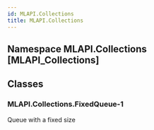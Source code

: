 ```yaml
---  
id: MLAPI.Collections  
title: MLAPI.Collections  
---
```


## Namespace MLAPI.Collections [MLAPI_Collections]

<div class="markdown level0 summary" markdown="1">

</div>

<div class="markdown level0 conceptual" markdown="1">

</div>

<div class="markdown level0 remarks" markdown="1">

</div>

## Classes

### MLAPI.Collections.FixedQueue-1

<div class="section" markdown="1">

Queue with a fixed size

</div>
